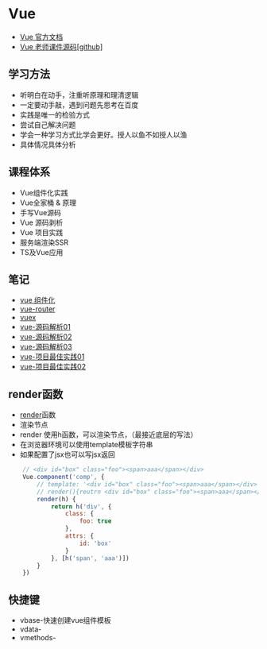 # Vue
- [Vue 官方文档](https://cn.vuejs.org/)
- [Vue 老师课件源码[github]](https://github.com/57code)
## 学习方法
- 听明白在动手，注重听原理和理清逻辑
- 一定要动手敲，遇到问题先思考在百度
- 实践是唯一的检验方式
- 尝试自己解决问题
- 学会一种学习方式比学会更好。授人以鱼不如授人以渔
- 具体情况具体分析

## 课程体系
- Vue组件化实践
- Vue全家桶 & 原理
- 手写Vue源码
- Vue 源码剥析
- Vue 项目实践
- 服务端渲染SSR
- TS及Vue应用

## 笔记
  - [vue 组件化](https://github.com/AnsonZnl/KKB/tree/master/Vue/01Vue%E7%BB%84%E4%BB%B6)
  - [vue-router](https://github.com/AnsonZnl/KKB/tree/master/Vue/02vue-router)
  - [vuex](https://github.com/AnsonZnl/KKB/tree/master/Vue/03vuex)
  - [vue-源码解析01](https://github.com/AnsonZnl/KKB/tree/master/Vue/04%E6%BA%90%E7%A0%81%E8%A7%A3%E6%9E%901)
  - [vue-源码解析02](https://github.com/AnsonZnl/KKB/tree/master/Vue/05%E6%BA%90%E7%A0%81%E8%A7%A3%E6%9E%902)
  - [vue-源码解析03](https://github.com/AnsonZnl/KKB/tree/master/Vue/06%E6%BA%90%E7%A0%81%E8%A7%A3%E6%9E%903)
  - [vue-项目最佳实践01](https://github.com/AnsonZnl/KKB/tree/master/Vue/07Vue%E9%A1%B9%E7%9B%AE%E6%9C%80%E4%BD%B3%E5%AE%9E%E8%B7%B501)
  - [vue-项目最佳实践02](https://github.com/AnsonZnl/KKB/tree/master/Vue/08Vue%E9%A1%B9%E7%9B%AE%E6%9C%80%E4%BD%B3%E5%AE%9E%E8%B7%B502)
## render函数
- [render](https://cn.vuejs.org/v2/guide/render-function.html)函数
- 渲染节点
- render 使用h函数，可以渲染节点，（最接近底层的写法）
- 在浏览器环境可以使用template模板字符串
- 如果配置了jsx也可以写jsx返回
```js
    // <div id="box" class="foo"><span>aaa</span></div>
    Vue.component('comp', {
        // template: '<div id="box" class="foo"><span>aaa</span></div>',
        // render(){reutrn <div id="box" class="foo"><span>aaa</span></div>}
        render(h) {
            return h('div', {
                class: {
                    foo: true
                },
                attrs: {
                    id: 'box'
                }
            }, [h('span', 'aaa')])
        }
    })
```

## 快捷键
- vbase-快速创建vue组件模板
- vdata-
- vmethods- 
